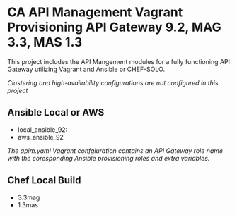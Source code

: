 CA API Management Vagrant Provisioning API Gateway 9.2, MAG 3.3, MAS 1.3
================================

This project includes the API Mangement modules for a fully functioning API Gateway utilizing Vagrant and Ansible or CHEF-SOLO. 

*Clustering and high-availability configurations are not configured in this project*


Ansible Local or AWS
-------------------------
* local_ansible_92: 
* aws_ansible_92


*The apim.yaml Vagrant confgiuration contains an API Gateway role name with the coresponding Ansible provisioning roles and extra variables.*


Chef Local Build
-------------------------
* 3.3mag
* 1.3mas

